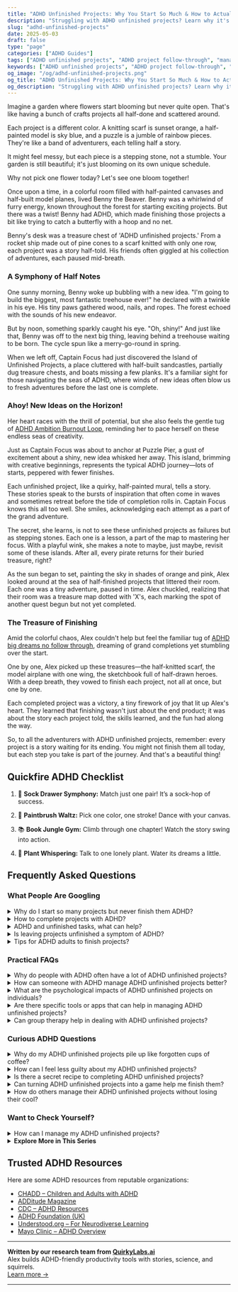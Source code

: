 ```yaml
---
title: "ADHD Unfinished Projects: Why You Start So Much & How to Actually Finish"
description: "Struggling with ADHD unfinished projects? Learn why it's so hard to finish and how to turn your creative chaos into satisfying wins—with joy, not shame."
slug: "adhd-unfinished-projects"
date: 2025-05-03
draft: false
type: "page"
categories: ["ADHD Guides"]
tags: ["ADHD unfinished projects", "ADHD project follow-through", "managing ADHD creative chaos", "completing tasks with ADHD", "ADHD motivation tips", "project management ADHD", "overcoming creative blocks ADHD"]
keywords: ["ADHD unfinished projects", "ADHD project follow-through", "managing ADHD creative chaos", "completing tasks with ADHD", "ADHD motivation tips", "project management ADHD", "overcoming creative blocks ADHD"]
og_image: "/og/adhd-unfinished-projects.png"
og_title: "ADHD Unfinished Projects: Why You Start So Much & How to Actually Finish"
og_description: "Struggling with ADHD unfinished projects? Learn why it's so hard to finish and how to turn your creative chaos into satisfying wins—with joy, not shame."
---
```


Imagine a garden where flowers start blooming but never quite open. That's like having a bunch of crafts projects all half-done and scattered around.

Each project is a different color. A knitting scarf is sunset orange, a half-painted model is sky blue, and a puzzle is a jumble of rainbow pieces. They're like a band of adventurers, each telling half a story.

It might feel messy, but each piece is a stepping stone, not a stumble. Your garden is still beautiful; it's just blooming on its own unique schedule.

Why not pick one flower today? Let's see one bloom together!

Once upon a time, in a colorful room filled with half-painted canvases and half-built model planes, lived Benny the Beaver. Benny was a whirlwind of furry energy, known throughout the forest for starting exciting projects. But there was a twist! Benny had ADHD, which made finishing those projects a bit like trying to catch a butterfly with a hoop and no net.

Benny's desk was a treasure chest of 'ADHD unfinished projects.' From a rocket ship made out of pine cones to a scarf knitted with only one row, each project was a story half-told. His friends often giggled at his collection of adventures, each paused mid-breath.

### A Symphony of Half Notes

One sunny morning, Benny woke up bubbling with a new idea. "I'm going to build the biggest, most fantastic treehouse ever!" he declared with a twinkle in his eye. His tiny paws gathered wood, nails, and ropes. The forest echoed with the sounds of his new endeavor.

But by noon, something sparkly caught his eye. "Oh, shiny!" And just like that, Benny was off to the next big thing, leaving behind a treehouse waiting to be born. The cycle spun like a merry-go-round in spring.

When we left off, Captain Focus had just discovered the Island of Unfinished Projects, a place cluttered with half-built sandcastles, partially dug treasure chests, and boats missing a few planks. It's a familiar sight for those navigating the seas of ADHD, where winds of new ideas often blow us to fresh adventures before the last one is complete.

### Ahoy! New Ideas on the Horizon!

Her heart races with the thrill of potential, but she also feels the gentle tug of [ADHD Ambition Burnout Loop](/pages/adhd-ambition-burnout-loop), reminding her to pace herself on these endless seas of creativity.

Just as Captain Focus was about to anchor at Puzzle Pier, a gust of excitement about a shiny, new idea whisked her away. This island, brimming with creative beginnings, represents the typical ADHD journey—lots of starts, peppered with fewer finishes.

Each unfinished project, like a quirky, half-painted mural, tells a story. These stories speak to the bursts of inspiration that often come in waves and sometimes retreat before the tide of completion rolls in. Captain Focus knows this all too well. She smiles, acknowledging each attempt as a part of the grand adventure.

The secret, she learns, is not to see these unfinished projects as failures but as stepping stones. Each one is a lesson, a part of the map to mastering her focus. With a playful wink, she makes a note to maybe, just maybe, revisit some of these islands. After all, every pirate returns for their buried treasure, right?

As the sun began to set, painting the sky in shades of orange and pink, Alex looked around at the sea of half-finished projects that littered their room. Each one was a tiny adventure, paused in time. Alex chuckled, realizing that their room was a treasure map dotted with 'X's, each marking the spot of another quest begun but not yet completed.

### The Treasure of Finishing

Amid the colorful chaos, Alex couldn't help but feel the familiar tug of [ADHD big dreams no follow through](/pages/adhd-big-dreams-no-follow-through/), dreaming of grand completions yet stumbling over the start.

One by one, Alex picked up these treasures—the half-knitted scarf, the model airplane with one wing, the sketchbook full of half-drawn heroes. With a deep breath, they vowed to finish each project, not all at once, but one by one.

Each completed project was a victory, a tiny firework of joy that lit up Alex's heart. They learned that finishing wasn't just about the end product; it was about the story each project told, the skills learned, and the fun had along the way.

So, to all the adventurers with ADHD unfinished projects, remember: every project is a story waiting for its ending. You might not finish them all today, but each step you take is part of the journey. And that's a beautiful thing!

## Quickfire ADHD Checklist

1. 🧦 **Sock Drawer Symphony:** Match just one pair! It’s a sock-hop of success.

2. 🎨 **Paintbrush Waltz:** Pick one color, one stroke! Dance with your canvas.

3. 📚 **Book Jungle Gym:** Climb through one chapter! Watch the story swing into action.

4. 🌱 **Plant Whispering:** Talk to one lonely plant. Water its dreams a little.

## Frequently Asked Questions



### What People Are Googling

<details><summary>Why do I start so many projects but never finish them ADHD?</summary><p>It's completely understandable to feel this way, and you're not alone in this experience! Many people with ADHD are known for their enthusiasm and creativity, which often leads them to jump into new projects with excitement. However, ADHD can make it challenging to maintain focus and follow through to completion, especially when the initial excitement wears off and other interesting things catch your attention. Remember, it's okay to embrace your natural inclinations, and finding strategies that help maintain momentum, like breaking tasks into smaller steps or using reminders, can really make a difference.</p></details>
<details><summary>How to complete projects with ADHD?</summary><p>Completing projects with ADHD can definitely be a challenge, but it's totally doable with some clever strategies! First, breaking the project down into small, manageable parts can help make it less overwhelming. Set clear, achievable goals for each session, and don't forget to reward yourself for the progress made, however small. Lastly, using timers to work in short bursts (known as the Pomodoro Technique) can really help in maintaining focus. You've got this!</p></details>
<details><summary>ADHD and unfinished tasks, what can help?</summary><p>Absolutely, managing unfinished tasks with ADHD can indeed be a bit tricky, but there are definitely cozy and creative ways to help make things easier. One helpful strategy is to break tasks into smaller, more manageable pieces, allowing you to enjoy little wins along the way! Also, setting up a visual progress tracking system, like a fun sticker chart or an app, can provide that satisfying sense of accomplishment as you see your progress unfold. Lastly, don’t forget to sprinkle in regular breaks and rewards for yourself to keep motivation cozy and high!</p></details>
<details><summary>Is leaving projects unfinished a symptom of ADHD?</summary><p>Absolutely, leaving projects unfinished is indeed a common symptom of ADHD, known as task incompletion. It's really important to remember that this isn't about laziness or not caring about the project. Instead, ADHD can make it tough to maintain focus, manage time, or prioritize tasks effectively, which can all contribute to unfinished projects. Know that you're not alone in this, and there are strategies and supports that can help you manage these challenges.</p></details>
<details><summary>Tips for ADHD adults to finish projects?</summary><p>Absolutely, finishing projects can definitely be a challenge, but you're not alone in this! One effective strategy is breaking the project into smaller, manageable tasks. It can feel much less overwhelming and gives you the satisfaction of ticking off items on your list more frequently. Also, consider setting up a cozy, distraction-free workspace and using timers to work in short bursts, followed by brief breaks. This technique, known as the Pomodoro Technique, can be quite helpful in maintaining focus and momentum. Lastly, don't hesitate to celebrate your progress along the way—it's a great motivator!</p></details>



### Practical FAQs

<details><summary>Why do people with ADHD often have a lot of ADHD unfinished projects?</summary><p>Great question! It’s quite common for folks with ADHD to have several projects on the go, and finding them unfinished can certainly be a part of the journey. This often happens because many individuals with ADHD are driven by a strong initial burst of interest and energy, which makes starting new projects really exciting and engaging. However, maintaining interest can be challenging as the novelty wears off and other enticing projects pop up. It’s all part of how the ADHD brain seeks out new and stimulating experiences, so know you're not alone in this pattern!</p></details>
<details><summary>How can someone with ADHD manage ADHD unfinished projects better?</summary><p>Managing unfinished projects with ADHD can feel daunting, but there are cozy, manageable steps you can take to make progress. Start by breaking larger projects into smaller, bite-sized tasks that feel less overwhelming—think of it like nibbling on a warm cookie rather than trying to eat the whole batch at once! Setting up a visual reminder system, like a colorful sticky note wall, can also be incredibly helpful, keeping tasks visually and pleasantly present. And remember, it's absolutely okay to ask for help or collaboration; sharing the load can make the process more enjoyable and less stressful.</p></details>
<details><summary>What are the psychological impacts of ADHD unfinished projects on individuals?</summary><p>Dealing with unfinished projects can certainly feel daunting, especially when you have ADHD. It's common to experience feelings of frustration, guilt, or even lowered self-esteem because these piled-up tasks seem to constantly remind us of perceived failures. However, it's important to remember that ADHD affects executive function, making task initiation and completion more challenging. Recognizing that these struggles don’t define your capabilities or worth can be a comforting and constructive step towards managing your tasks more effectively and gently.</p></details>
<details><summary>Are there specific tools or apps that can help in managing ADHD unfinished projects?</summary><p>Absolutely, there are several tools designed to help manage unfinished projects, especially for those with ADHD! Apps like Trello or Asana can be great for breaking down projects into manageable tasks and setting deadlines. Additionally, tools like Todoist or Microsoft To Do can help keep track of daily tasks and reminders. These tools not only organize your workload but also provide satisfying visuals and reminders that can keep you motivated and on track.</p></details>
<details><summary>Can group therapy help in dealing with ADHD unfinished projects?</summary><p>Absolutely, group therapy can be a wonderful space for dealing with the challenges of unfinished ADHD projects. In these groups, you're not only sharing your struggles but also learning from others who might have clever strategies and insights that you haven't considered. Plus, there's something really comforting about being in a room where everyone understands the ups and downs of ADHD. It can truly lighten the load and inspire you to tackle those projects with renewed energy and support.</p></details>



### Curious ADHD Questions

<details><summary>Why do my ADHD unfinished projects pile up like forgotten cups of coffee?</summary><p>Oh, that's such a common experience with ADHD, and you're definitely not alone in this! The nature of ADHD can make it tough to stick with projects through to the end, especially once the initial excitement wears off and more routine or challenging aspects begin to emerge. Your brain is always on the lookout for something new and stimulating! Think of it as your creativity and enthusiasm showing through, and remember, it's okay to pick things up again when they feel fresh to you. Maybe set a small, cozy corner where you can revisit these projects without any pressure—turning project completion into a comforting routine might just be the soothing cup of tea your brain appreciates.</p></details>
<details><summary>How can I feel less guilty about my ADHD unfinished projects?</summary><p>It's really common to feel a bit weighed down by unfinished projects, especially when you're juggling ADHD. Remember, your value isn't tied to your productivity—your creativity and intentions count for a lot, too. When you notice guilt creeping in, try to gently remind yourself that it's okay to move at your own pace and that every day offers a new start. Maybe keeping a cozy little notebook of ideas and intentions can help you feel more organized and less overwhelmed—it's like a warm blanket for your thoughts!</p></details>
<details><summary>Is there a secret recipe to completing ADHD unfinished projects?</summary><p>Oh, wouldn't it be wonderful if there were a secret recipe for finishing those pesky unfinished projects? While there's no one-size-fits-all solution, a great approach is to start by breaking your project down into smaller, more manageable tasks. This makes it less overwhelming and helps you see clear, achievable steps. Also, setting up a cozy, distraction-free workspace and using timers (hello, Pomodoro technique!) can really help keep your focus on track. Remember, each step forward is a success, so be kind to yourself through the process!</p></details>
<details><summary>Can turning ADHD unfinished projects into a game help me finish them?</summary><p>Absolutely, turning your unfinished projects into a game can be a fantastic strategy! This approach uses the concept of gamification to make the task more engaging and fun. By setting up small rewards for each milestone you achieve or creating a point system, you can tap into the playful part of your brain that might be itching for some excitement. Give it a try, and you might find that those projects get completed with more smiles and less stress!</p></details>
<details><summary>How do others manage their ADHD unfinished projects without losing their cool?</summary><p>Managing unfinished ADHD projects can definitely feel daunting, but many find success through embracing structured flexibility. A common strategy is breaking projects down into smaller, manageable tasks and setting realistic deadlines for each. Utilizing tools like planners or digital apps to keep track of progress can also be incredibly helpful. Remember, it’s perfectly okay to adjust your plan as needed; staying flexible can keep the process less stressful and more enjoyable.</p></details>



### Want to Check Yourself?

<details><summary>How can I manage my ADHD unfinished projects?</summary><p>Managing unfinished projects when you have ADHD can feel a bit overwhelming, but remember, you're not alone in this! A good starting point is to prioritize your projects. Ask yourself which ones excite you the most or are the most urgent. Break these projects down into small, manageable steps and set aside specific times in your calendar to focus on each step. This way, it feels less daunting and more like a series of mini-achievements. Keep a cozy little progress journal to celebrate each step forward—it's both motivating and uplifting!</p></details>

<script type="application/ld+json">
{
  "@context": "https://schema.org",
  "@type": "FAQPage",
  "mainEntity": [
    {
      "@type": "Question",
      "name": "Why do I start so many projects but never finish them ADHD?",
      "acceptedAnswer": {
        "@type": "Answer",
        "text": "It's completely understandable to feel this way, and you're not alone in this experience! Many people with ADHD are known for their enthusiasm and creativity, which often leads them to jump into new projects with excitement. However, ADHD can make it challenging to maintain focus and follow through to completion, especially when the initial excitement wears off and other interesting things catch your attention. Remember, it's okay to embrace your natural inclinations, and finding strategies that help maintain momentum, like breaking tasks into smaller steps or using reminders, can really make a difference."
      }
    },
    {
      "@type": "Question",
      "name": "How to complete projects with ADHD?",
      "acceptedAnswer": {
        "@type": "Answer",
        "text": "Completing projects with ADHD can definitely be a challenge, but it's totally doable with some clever strategies! First, breaking the project down into small, manageable parts can help make it less overwhelming. Set clear, achievable goals for each session, and don't forget to reward yourself for the progress made, however small. Lastly, using timers to work in short bursts (known as the Pomodoro Technique) can really help in maintaining focus. You've got this!"
      }
    },
    {
      "@type": "Question",
      "name": "ADHD and unfinished tasks, what can help?",
      "acceptedAnswer": {
        "@type": "Answer",
        "text": "Absolutely, managing unfinished tasks with ADHD can indeed be a bit tricky, but there are definitely cozy and creative ways to help make things easier. One helpful strategy is to break tasks into smaller, more manageable pieces, allowing you to enjoy little wins along the way! Also, setting up a visual progress tracking system, like a fun sticker chart or an app, can provide that satisfying sense of accomplishment as you see your progress unfold. Lastly, don\u2019t forget to sprinkle in regular breaks and rewards for yourself to keep motivation cozy and high!"
      }
    },
    {
      "@type": "Question",
      "name": "Is leaving projects unfinished a symptom of ADHD?",
      "acceptedAnswer": {
        "@type": "Answer",
        "text": "Absolutely, leaving projects unfinished is indeed a common symptom of ADHD, known as task incompletion. It's really important to remember that this isn't about laziness or not caring about the project. Instead, ADHD can make it tough to maintain focus, manage time, or prioritize tasks effectively, which can all contribute to unfinished projects. Know that you're not alone in this, and there are strategies and supports that can help you manage these challenges."
      }
    },
    {
      "@type": "Question",
      "name": "Tips for ADHD adults to finish projects?",
      "acceptedAnswer": {
        "@type": "Answer",
        "text": "Absolutely, finishing projects can definitely be a challenge, but you're not alone in this! One effective strategy is breaking the project into smaller, manageable tasks. It can feel much less overwhelming and gives you the satisfaction of ticking off items on your list more frequently. Also, consider setting up a cozy, distraction-free workspace and using timers to work in short bursts, followed by brief breaks. This technique, known as the Pomodoro Technique, can be quite helpful in maintaining focus and momentum. Lastly, don't hesitate to celebrate your progress along the way\u2014it's a great motivator!"
      }
    }
  ]
}
</script>
<script type="application/ld+json">
{
  "@context": "https://schema.org",
  "@type": "Article",
  "author": {
    "@type": "Person",
    "name": "QuirkyLabs",
    "url": "https://quirkylabs.ai/about"
  },
  "headline": "\"End ADHD Unfinished Projects \u2013 Embrace Your Creativity!\"",
  "mainEntityOfPage": "https://blog.quirkylabs.ai/pages/adhd-unfinished-projects/",
  "datePublished": "2025-05-03"
}
</script>
<script type="application/ld+json">
{
  "@context": "https://schema.org",
  "@type": "BreadcrumbList",
  "itemListElement": [
    {
      "@type": "ListItem",
      "position": 1,
      "name": "Home",
      "item": "https://quirkylabs.ai/"
    },
    {
      "@type": "ListItem",
      "position": 2,
      "name": "Blog",
      "item": "https://blog.quirkylabs.ai/"
    },
    {
      "@type": "ListItem",
      "position": 3,
      "name": "\"End ADHD Unfinished Projects \u2013 Embrace Your Creativity!\"",
      "item": "https://blog.quirkylabs.ai/pages/adhd-unfinished-projects/"
    }
  ]
}
</script>

<details>
<summary><strong>Explore More in This Series</strong></summary>

- [Adhd Shiny Object Syndrome](/pages/adhd-shiny-object-syndrome/)
- [Adhd Ideas Keep Coming](/pages/adhd-ideas-keep-coming/)
- [Adhd Scared Of Commitment](/pages/adhd-scared-of-commitment/)
- [Adhd Sabotaging Success](/pages/adhd-sabotaging-success/)
- [Adhd Productivity Vs Possibility](/pages/adhd-productivity-vs-possibility/)
- [Adhd Big Dreams No Follow Through](/pages/adhd-big-dreams-no-follow-through/)
- [Adhd Starting Everything](/pages/adhd-starting-everything/)
- [Adhd Want To Do Everything](/pages/adhd-want-to-do-everything/)
</details>



## Trusted ADHD Resources

Here are some ADHD resources from reputable organizations:

- [CHADD – Children and Adults with ADHD](https://chadd.org)
- [ADDitude Magazine](https://www.additudemag.com)
- [CDC – ADHD Resources](https://www.cdc.gov/ncbddd/adhd)
- [ADHD Foundation (UK)](https://www.adhdfoundation.org.uk)
- [Understood.org – For Neurodiverse Learning](https://www.understood.org)
- [Mayo Clinic – ADHD Overview](https://www.mayoclinic.org/diseases-conditions/adhd)


---

**Written by our research team from [QuirkyLabs.ai](https://quirkylabs.ai)**  
Alex builds ADHD-friendly productivity tools with stories, science, and squirrels.  
[Learn more →](https://quirkylabs.ai)

---